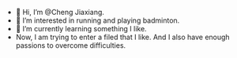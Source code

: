 - 👋 Hi, I’m @Cheng Jiaxiang.
- 👀 I’m interested in running and playing badminton.
- 🌱 I’m currently learning something I like.
- Now, I am trying to enter a filed that I like. And I also have enough passions to overcome difficulties.


<!---
jiaxiangc/jiaxiangc is a ✨ special ✨ repository because its `README.md` (this file) appears on your GitHub profile.
You can click the Preview link to take a look at your changes.
--->
